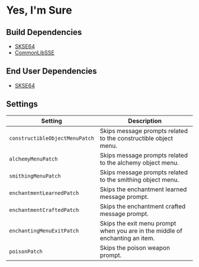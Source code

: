 # Yes, I'm Sure

## Build Dependencies
* [SKSE64](https://skse.silverlock.org/)
* [CommonLibSSE](https://github.com/Ryan-rsm-McKenzie/CommonLibSSE)

## End User Dependencies
* [SKSE64](https://skse.silverlock.org/)

## Settings
Setting | Description
--- | ---
`constructibleObjectMenuPatch` | Skips message prompts related to the constructible object menu.
`alchemyMenuPatch` | Skips message prompts related to the alchemy object menu.
`smithingMenuPatch` | Skips message prompts related to the smithing object menu.
`enchantmentLearnedPatch` | Skips the enchantment learned message prompt.
`enchantmentCraftedPatch` | Skips the enchantment crafted message prompt.
`enchantingMenuExitPatch` | Skips the exit menu prompt when you are in the middle of enchanting an item.
`poisonPatch` | Skips the poison weapon prompt.
